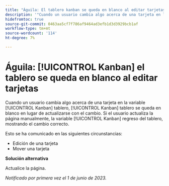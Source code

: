 ```yaml
---
title: "Águila: El tablero kanban se queda en blanco al editar tarjetas"
description: '"Cuando un usuario cambia algo acerca de una tarjeta en la variable [!UICONTROL Kanban] tablero, [!UICONTROL Kanban] tablero se queda en blanco en lugar de actualizarse con el cambio. Si el usuario actualiza la página manualmente, la variable [!UICONTROL Kanban] regreso del tablero, mostrando el cambio correcto".'
hidefromtoc: true
source-git-commit: 0463aa5cf7f786af9464ad3efb1d3d3929bcb1af
workflow-type: tm+mt
source-wordcount: '114'
ht-degree: 7%

---
```



# Águila: [!UICONTROL Kanban] el tablero se queda en blanco al editar tarjetas

Cuando un usuario cambia algo acerca de una tarjeta en la variable [!UICONTROL Kanban] tablero, [!UICONTROL Kanban] tablero se queda en blanco en lugar de actualizarse con el cambio. Si el usuario actualiza la página manualmente, la variable [!UICONTROL Kanban] regreso del tablero, mostrando el cambio correcto.

Esto se ha comunicado en las siguientes circunstancias:

* Edición de una tarjeta
* Mover una tarjeta

**Solución alternativa**

Actualice la página.

_Notificado por primera vez el 1 de junio de 2023._

